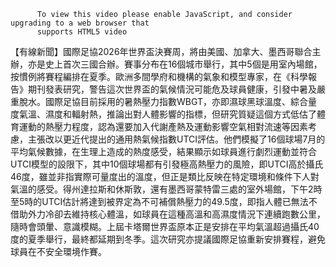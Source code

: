 
          To view this video please enable JavaScript, and consider upgrading to a web browser that
          supports HTML5 video
【有線新聞】國際足協2026年世界盃決賽周，將由美國、加拿大、墨西哥聯合主辦，亦是史上首次三國合辦。賽事分布在16個城市舉行，其中5個是用室內場館，按慣例將賽程編排在夏季。歐洲多間學府和機構的氣象和模型專家，在《科學報告》期刊發表研究，警告這次世界盃的氣候情況可能危及球員健康，引發中暑及嚴重脫水。國際足協目前採用的暑熱壓力指數WBGT，亦即濕球黑球溫度、綜合量度氣溫、濕度和輻射熱，推論出對人體影響的指標，但研究質疑這個方式低估了體育運動的熱壓力程度，認為還要加入代謝產熱及運動影響空氣相對流速等因素考慮，主張改以更近代提出的通用熱氣候指數UTCI評估。他們模擬了16個球場7月的平均氣候數據，在生理上造成的熱度感受，結果顯示如球員進行劇烈運動並符合UTCI模型的設限下，其中10個球場都有引發極高熱壓力的風險，即UTCI高於攝氏46度，雖並非指實際可量度出的溫度，但正是類比反映在特定環境和條件下人對氣溫的感受。得州達拉斯和休斯敦，還有墨西哥蒙特雷三處的室外場館，下午2時至5時的UTCI估計將達到被界定為不可補償熱壓力的49.5度，即指人體已無法不借助外力冷卻去維持核心體溫，如球員在這種高溫和高濕度情況下連續跑數公里，隨時會頭暈、意識模糊。上屆卡塔爾世界盃原本正是安排在平均氣溫超過攝氏40度的夏季舉行，最終都延期到冬季。這次研究亦提議國際足協重新安排賽程，避免球員在不安全環境作賽。